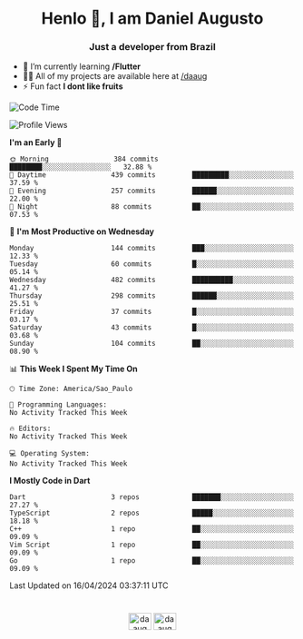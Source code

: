 <h1 align="center">Henlo 👋, I am Daniel Augusto</h1>
<h3 align="center">Just a developer from Brazil</h3>

- 🌱 I’m currently learning **/Flutter**
- 👨‍💻 All of my projects are available here at [/daaug](https://github.com/daaug)
- ⚡ Fun fact **I dont like fruits** 

<!--START_SECTION:waka-->
![Code Time](http://img.shields.io/badge/Code%20Time-0%20secs-blue)

![Profile Views](http://img.shields.io/badge/Profile%20Views-60-blue)

**I'm an Early 🐤** 

```text
🌞 Morning                384 commits         ████████░░░░░░░░░░░░░░░░░   32.88 % 
🌆 Daytime                439 commits         █████████░░░░░░░░░░░░░░░░   37.59 % 
🌃 Evening                257 commits         ██████░░░░░░░░░░░░░░░░░░░   22.00 % 
🌙 Night                  88 commits          ██░░░░░░░░░░░░░░░░░░░░░░░   07.53 % 
```
📅 **I'm Most Productive on Wednesday** 

```text
Monday                   144 commits         ███░░░░░░░░░░░░░░░░░░░░░░   12.33 % 
Tuesday                  60 commits          █░░░░░░░░░░░░░░░░░░░░░░░░   05.14 % 
Wednesday                482 commits         ██████████░░░░░░░░░░░░░░░   41.27 % 
Thursday                 298 commits         ██████░░░░░░░░░░░░░░░░░░░   25.51 % 
Friday                   37 commits          █░░░░░░░░░░░░░░░░░░░░░░░░   03.17 % 
Saturday                 43 commits          █░░░░░░░░░░░░░░░░░░░░░░░░   03.68 % 
Sunday                   104 commits         ██░░░░░░░░░░░░░░░░░░░░░░░   08.90 % 
```


📊 **This Week I Spent My Time On** 

```text
🕑︎ Time Zone: America/Sao_Paulo

💬 Programming Languages: 
No Activity Tracked This Week

🔥 Editors: 
No Activity Tracked This Week

💻 Operating System: 
No Activity Tracked This Week
```

**I Mostly Code in Dart** 

```text
Dart                     3 repos             ███████░░░░░░░░░░░░░░░░░░   27.27 % 
TypeScript               2 repos             █████░░░░░░░░░░░░░░░░░░░░   18.18 % 
C++                      1 repo              ██░░░░░░░░░░░░░░░░░░░░░░░   09.09 % 
Vim Script               1 repo              ██░░░░░░░░░░░░░░░░░░░░░░░   09.09 % 
Go                       1 repo              ██░░░░░░░░░░░░░░░░░░░░░░░   09.09 % 
```




 Last Updated on 16/04/2024 03:37:11 UTC
<!--END_SECTION:waka-->

<h1></h1>
<p align="center">
<a href="https://linkedin.com/in/daaug" target="blank"><img align="center" src="https://raw.githubusercontent.com/rahuldkjain/github-profile-readme-generator/master/src/images/icons/Social/linked-in-alt.svg" alt="daaug" height="30" width="40" /></a> 
<a href="https://www.hackerrank.com/daaug" target="blank"><img align="center" src="https://raw.githubusercontent.com/rahuldkjain/github-profile-readme-generator/master/src/images/icons/Social/hackerrank.svg" alt="daaug" height="30" width="40" /></a>
</p>
